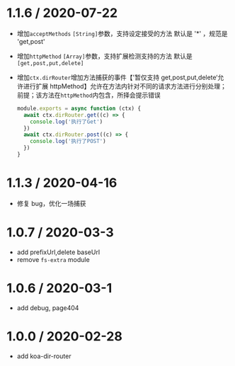 # 1.1.6 / 2020-07-22

- 增加`acceptMethods` `[String]`参数，支持设定接受的方法 默认是 '\*' ，规范是 'get,post'
- 增加`httpMethod` `[Array]`参数，支持扩展检测支持的方法 默认是`[get,post,put,delete]`
- 增加`ctx.dirRouter`增加方法捕获的事件【'暂仅支持 get,post,put,delete‘允许进行扩展 httpMethod】允许在方法内针对不同的请求方法进行分别处理；前提；该方法在`httpMethod`内包含，所择会提示错误

  ```js
  module.exports = async function (ctx) {
    await ctx.dirRouter.get((c) => {
      console.log('执行了Get')
    })
    await ctx.dirRouter.post((c) => {
      console.log('执行了POST')
    })
  }
  ```

# 1.1.3 / 2020-04-16

- 修复 bug，优化一场捕获

# 1.0.7 / 2020-03-3

- add prefixUrl,delete baseUrl
- remove `fs-extra` module

# 1.0.6 / 2020-03-1

- add debug, page404

# 1.0.0 / 2020-02-28

- add koa-dir-router
